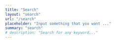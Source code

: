 ```yaml
---
title: "Search"
layout: "search"
url: "/search"
placeholder: "Input something that you want ..."
summary: "search"
# description: "Search for any keyword..."
---
```

